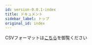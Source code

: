```yaml
---
id: version-0.0.1-index
title: ドキュメント
sidebar_label: トップ
original_id: index
---
```


CSVフォーマットは[こちら](csv.md)を御覧ください 


